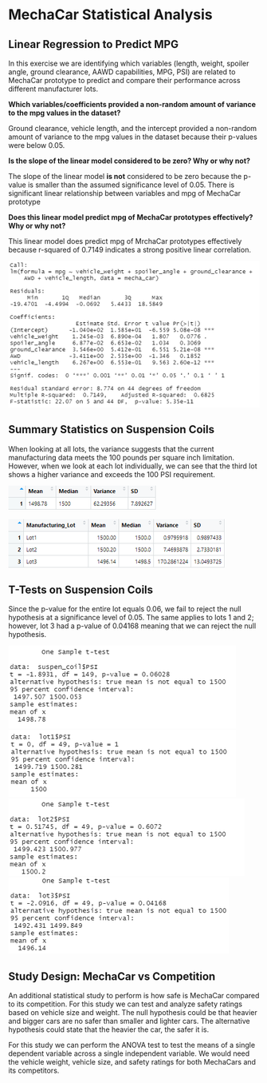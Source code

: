 # MechaCar Statistical Analysis

## Linear Regression to Predict MPG

In this exercise we are identifying which variables (length, weight, spoiler angle, ground clearance, AAWD capabilities, MPG, PSI) are related to MechaCar prototype to predict and compare their performance across different manufacturer lots.


**Which variables/coefficients provided a non-random amount of variance to the mpg values in the dataset?**

Ground clearance, vehicle length, and the intercept provided a non-random amount of variance to the mpg values in the dataset because their p-values were below 0.05.

**Is the slope of the linear model considered to be zero? Why or why not?**

The slope of the linear model **is not** considered to be zero because the p-value is smaller than the assumed significance level of 0.05. There is significant linear relationship between variables and mpg of MechaCar prototype

**Does this linear model predict mpg of MechaCar prototypes effectively? Why or why not?**

This linear model does predict mpg of MrchaCar prototypes effectively because r-squared of 0.7149 indicates a strong positive linear correlation. 

![](Resources/Capture1.PNG)

## Summary Statistics on Suspension Coils

When looking at all lots, the variance suggests that the current manufacturing data meets the 100 pounds per square inch limitation. However, when we look at each lot individually, we can see that the third lot shows a higher variance and exceeds the 100 PSI requirement. 

![](Resources/Capture2.PNG)

![](Resources/Capture3.PNG)

## T-Tests on Suspension Coils

Since the p-value for the entire lot equals 0.06, we fail to reject the null hypothesis at a significance level of 0.05.
The same applies to lots 1 and 2; however, lot 3 had a p-value of 0.04168 meaning that we can reject the null hypothesis.

![](Resources/Capture4.PNG)
![](Resources/Capture5.PNG)
![](Resources/Capture6.PNG)
![](Resources/Capture7.PNG)

## Study Design: MechaCar vs Competition

An additional statistical study to perform is how safe is MechaCar compared to its competition. For this study we can test and analyze safety ratings based on vehicle size and weight.
The null hypothesis could be that heavier and bigger cars are no safer than smaller and lighter cars. The alternative hypothesis could state that the heavier the car, the safer it is.

For this study we can perform the ANOVA test to test the means of a single dependent variable across a single independent variable. We would need the vehicle weight, vehicle size, and safety ratings for both MechaCars and its competitors.


